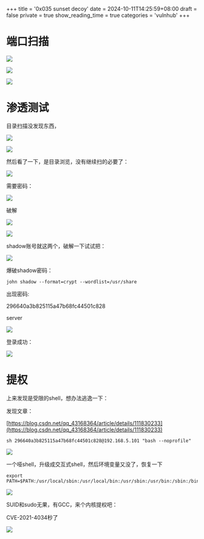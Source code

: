 +++
title = '0x035 sunset decoy'
date = 2024-10-11T14:25:59+08:00
draft = false
private = true
show_reading_time = true
categories = 'vulnhub'
+++



# 端口扫描

![](/vulnhub_img/WEBRESOURCE099bd507449b73081ce8f37bb0c3b667截图.png)

![](/vulnhub_img/WEBRESOURCE4ed549d6c8935a50f5a62ae9788818d1截图.png)

![](/vulnhub_img/WEBRESOURCE712433f17ff09c37753a77f69697e0a3截图.png)

# 渗透测试

目录扫描没发现东西，

![](/vulnhub_img/WEBRESOURCEd227bd235445cdae1bb35ab4796d32e4截图.png)

![](/vulnhub_img/WEBRESOURCEba3ec5c726f1c67862a1026106044d8f截图.png)

然后看了一下，是目录浏览，没有继续扫的必要了：

![](/vulnhub_img/WEBRESOURCE7cefd82800ac58b0887f66f81d8f9155截图.png)

需要密码：

![](/vulnhub_img/WEBRESOURCE56ddbc7b1f25e43d175564d98016075b截图.png)

破解

![](/vulnhub_img/WEBRESOURCE059f6a976e7736b356a4c26d5a786783截图.png)

![](/vulnhub_img/WEBRESOURCE99d9883f9e9f42e234f6d84c8558e272截图.png)

shadow账号就这两个，破解一下试试把：

![](/vulnhub_img/WEBRESOURCEd0117c14613feb84e5fe4ddf79949c34截图.png)

爆破shadow密码：

```
john shadow --format=crypt --wordlist=/usr/share
```

出现密码:

296640a3b825115a47b68fc44501c828

server

![](/vulnhub_img/WEBRESOURCE5249ccc4c52791fa67f13347c10e98f2截图.png)

登录成功：

![](/vulnhub_img/WEBRESOURCE5ac0ac186ebba33b81881c96ed937cfb截图.png)

# 提权

上来发现是受限的shell，想办法逃逸一下：

发现文章：

[https://blog.csdn.net/qq_43168364/article/details/111830233](https://blog.csdn.net/qq_43168364/article/details/111830233)

```
sh 296640a3b825115a47b68fc44501c828@192.168.5.101 "bash --noprofile"
```

![](/vulnhub_img/WEBRESOURCEb8036cbe20c42bf6425eef9ca19517b3截图.png)

一个哑shell，升级成交互式shell，然后环境变量又没了，恢复一下

```
export PATH=$PATH:/usr/local/sbin:/usr/local/bin:/usr/sbin:/usr/bin:/sbin:/bin:/usr/local/games:/usr
```

![](/vulnhub_img/WEBRESOURCEcdeb4b007f8bf7bdb104ae14a4a7f48a截图.png)

SUID和sudo无果，有GCC，来个内核提权吧：

CVE-2021-4034秒了

![](/vulnhub_img/WEBRESOURCE8bf37b242e62ef6b76bfc2232d2e165c截图.png)